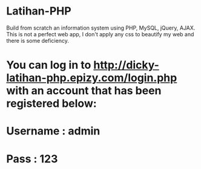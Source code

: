 # Latihan-PHP
Build from scratch an information system using PHP, MySQL, jQuery, AJAX. This is not a perfect web app, I don't apply any css to beautify my web and there is some deficiency.
# You can log in to http://dicky-latihan-php.epizy.com/login.php with an account that has been registered below:
# Username : admin
# Pass : 123
